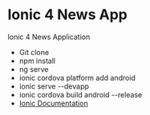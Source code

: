 # Ionic 4 News App
Ionic 4 News Application
- Git clone
- npm install
- ng serve
- ionic cordova platform add android
- ionic serve --devapp
- ionic cordova build android --release
- [Ionic Documentation](https://ionicframework.com/docs)